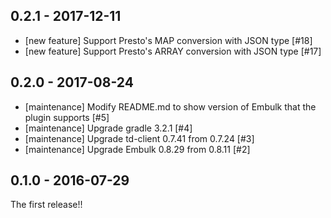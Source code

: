 ## 0.2.1 - 2017-12-11

* [new feature] Support Presto's MAP conversion with JSON type [#18]
* [new feature] Support Presto's ARRAY conversion with JSON type [#17]

## 0.2.0 - 2017-08-24

* [maintenance] Modify README.md to show version of Embulk that the plugin supports [#5]
* [maintenance] Upgrade gradle 3.2.1 [#4]
* [maintenance] Upgrade td-client 0.7.41 from 0.7.24 [#3]
* [maintenance] Upgrade Embulk 0.8.29 from 0.8.11 [#2]

## 0.1.0 - 2016-07-29

The first release!!
